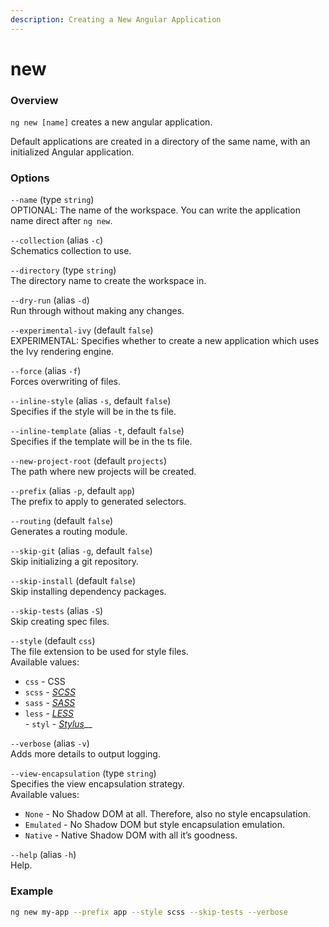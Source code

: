 ```yaml
---
description: Creating a New Angular Application
---
```


# new

### Overview

`ng new [name]` creates a new angular application.

Default applications are created in a directory of the same name, with an initialized Angular application.

### Options

`--name` \(type `string`\)  
OPTIONAL: The name of the workspace. You can write the application name direct after `ng new`.

`--collection` \(alias `-c`\)   
Schematics collection to use.

`--directory` \(type `string`\)  
The directory name to create the workspace in.

`--dry-run` \(alias `-d`\)   
Run through without making any changes.

`--experimental-ivy` \(default `false`\)  
EXPERIMENTAL: Specifies whether to create a new application which uses the Ivy rendering engine.

`--force` \(alias `-f`\)   
Forces overwriting of files.

`--inline-style` \(alias `-s`, default `false`\)  
Specifies if the style will be in the ts file.

`--inline-template` \(alias `-t`, default `false`\)  
Specifies if the template will be in the ts file.

`--new-project-root` \(default `projects`\)  
The path where new projects will be created.

`--prefix` \(alias `-p`, default `app`\)  
The prefix to apply to generated selectors.

`--routing` \(default `false`\)  
Generates a routing module.

`--skip-git` \(alias `-g`, default `false`\)  
Skip initializing a git repository.

`--skip-install` \(default `false`\)  
Skip installing dependency packages.

`--skip-tests`  \(alias `-S`\)  
Skip creating spec files.

`--style` \(default `css`\)  
The file extension to be used for style files.  
Available values:  
- `css` - CSS  
- `scss` - [_SCSS_](http://sass-lang.com)  
- `sass` - [_SASS_](http://sass-lang.com)  
- `less` - [_LESS_](http://lesscss.org)  
_-_ `styl` - [_Stylus_](http://stylus-lang.com)\_\_

`--verbose` \(alias `-v`\)  
Adds more details to output logging.

`--view-encapsulation` \(type `string`\)  
Specifies the view encapsulation strategy.  
Available values:  
- `None` - No Shadow DOM at all. Therefore, also no style encapsulation.  
- `Emulated` - No Shadow DOM but style encapsulation emulation.  
- `Native` - Native Shadow DOM with all it’s goodness.  


`--help` \(alias `-h`\)  
Help.

### Example

```bash
ng new my-app --prefix app --style scss --skip-tests --verbose
```

### 

